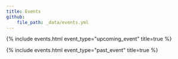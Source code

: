 ```yaml
---
title: Events
github: 
    file_path: _data/events.yml
---
```


{% include events.html event_type="upcoming_event" title=true %}


{% include events.html event_type="past_event" title=true %}


